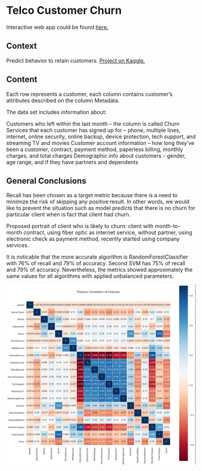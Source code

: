 # Telco Customer Churn
Interactive web app could be found
[here.](https://churn-prediction-dz.herokuapp.com/)

## Context
Predict behavior to retain customers.
[Project on Kaggle.](https://www.kaggle.com/blastchar/telco-customer-churn)

## Content
Each row represents a customer, each column contains customer’s attributes described on the column Metadata.

The data set includes information about:

Customers who left within the last month – the column is called Churn
Services that each customer has signed up for – phone, multiple lines, internet, online security, online backup, device protection, tech support, and streaming TV and movies
Customer account information – how long they’ve been a customer, contract, payment method, paperless billing, monthly charges, and total charges
Demographic info about customers – gender, age range, and if they have partners and dependents

## General Conclusions
Recall has been chosen as a target metric because there is a need to minimize the risk of skipping any positive result. In other words, we would like to prevent the situation such as model predicts that there is no churn for particular client when is fact that client had churn.

Proposed portrait of client who is likely to churn: client with month-to-month contract, using fiber optic as internet service, without partner, using electronic check as payment method, recently started using company services.

It is noticable that the more accurate algorithm is RandomForestClassifier with 76% of recall and 79% of accuracy. Second SVM has 75% of recall and 79% of accuracy. Nevertheless, the metrics showed approximately the same values for all algorithms with applied unbalanced parameters.

![first](https://github.com/DZorikhin/ml-telecom/blob/master/pearson_correlation_coef.png "first")
